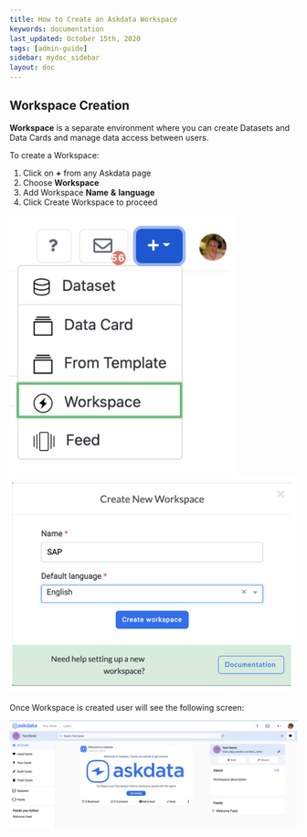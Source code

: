 ```yaml
---
title: How to Create an Askdata Workspace
keywords: documentation
last_updated: October 15th, 2020
tags: [admin-guide]
sidebar: mydoc_sidebar
layout: doc
---
```


## Workspace Creation

**Workspace** is a separate environment where you can create Datasets and Data Cards and manage data access between users.

To create a Workspace:

1. Click on **+** from any Askdata page
2. Choose **Workspace**
3. Add Workspace **Name** **&** **language**
4. Click Create Workspace to proceed

<img src="/media/admin-guide/w_1.png" class="image-doc p-3">

<img src="/media/admin-guide/w_2.png" class="image-doc p-3">

Once Workspace is created user will see the following screen:

<img src="/media/admin-guide/w_3.png" class="image-doc p-3">
